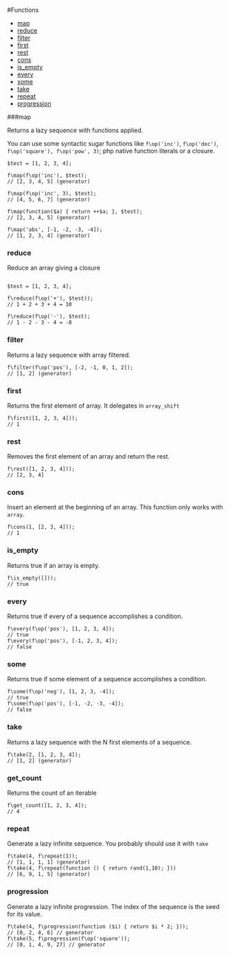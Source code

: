 #Functions

* [map](#map)
* [reduce](#reduce)
* [filter](#filter)
* [first](#first)
* [rest](#rest)
* [cons](#cons)
* [is_empty](#is_empty)
* [every](#every)
* [some](#some)
* [take](#take)
* [repeat](#repeat)
* [progression](#progression)

###map

Returns a lazy sequence with functions applied.

You can use some syntactic sugar functions like `f\op('inc')`, `f\op('dec')`, `f\op('square'), f\op('pow', 3)`; php native function literals or a closure.
```
$test = [1, 2, 3, 4];

f\map(f\op('inc'), $test);
// [2, 3, 4, 5] (generator)

f\map(f\op('inc', 3), $test);
// [4, 5, 6, 7] (generator)

f\map(function($a) { return ++$a; }, $test);
// [2, 3, 4, 5] (generator)

f\map('abs', [-1, -2, -3, -4]);
// [1, 2, 3, 4] (generator)

```

### reduce

Reduce an array giving a closure

```

$test = [1, 2, 3, 4];

f\reduce(f\op('+'), $test));
// 1 + 2 + 3 + 4 = 10

f\reduce(f\op('-'), $test);
// 1 - 2 - 3 - 4 = -8
```

### filter

Returns a lazy sequence with array filtered.

```
f\filter(f\op('pos'), [-2, -1, 0, 1, 2]);
// [1, 2] (generator)
```


### first

Returns the first element of array. It delegates in ```array_shift```

```
f\first([1, 2, 3, 4]));
// 1
```

### rest

Removes the first element of an array and return the rest.

```
f\rest([1, 2, 3, 4]));
// [2, 3, 4]
```

### cons

Insert an element at the beginning of an array. This function only works with ```array```.

```
f\cons(1, [2, 3, 4]));
// 1
```

### is_empty

Returns true if an array is empty.

```
f\is_empty([]));
// true
```

### every

Returns true if every of a sequence accomplishes a condition.

```
f\every(f\op('pos'), [1, 2, 3, 4]);
// true
f\every(f\op('pos'), [-1, 2, 3, 4]);
// false
```

### some 

Returns true if some element of a sequence accomplishes a condition.

```
f\some(f\op('neg'), [1, 2, 3, -4]);
// true
f\some(f\op('pos'), [-1, -2, -3, -4]);
// false
```

### take 

Returns a lazy sequence with the N first elements of a sequence.

```
f\take(2, [1, 2, 3, 4]);
// [1, 2] (generator)
```

### get_count

Returns the count of an iterable
```
f\get_count([1, 2, 3, 4]);
// 4
```

### repeat

Generate a lazy infinite sequence. You probably should use it with ```take```
```
f\take(4, f\repeat(1));
// [1, 1, 1, 1] (generator)
f\take(4, f\repeat(function () { return rand(1,10); }))
// [6, 9, 1, 5] (generator)
```

### progression

Generate a lazy infinite progression. The index of the sequence is the seed for its value.
```
f\take(4, f\progression(function ($i) { return $i * 2; }));
// [0, 2, 4, 6] // generator
f\take(5, f\progression(f\op('square'));
// [0, 1, 4, 9, 27] // generator
```
